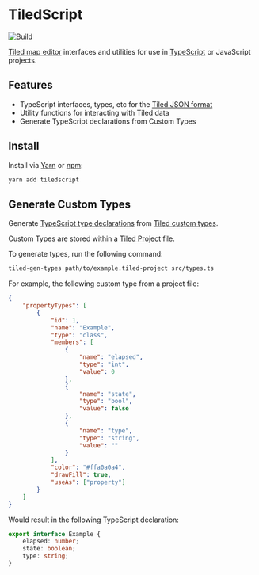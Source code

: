 # TiledScript

[![Build](https://github.com/geoffb/tiledscript/actions/workflows/build.yml/badge.svg)](https://github.com/geoffb/tiledscript/actions/workflows/build.yml)

[Tiled map editor](https://www.mapeditor.org) interfaces and utilities for use in [TypeScript](https://www.typescriptlang.org) or JavaScript projects.

## Features

- TypeScript interfaces, types, etc for the [Tiled JSON format](https://doc.mapeditor.org/en/stable/reference/json-map-format/)
- Utility functions for interacting with Tiled data
- Generate TypeScript declarations from Custom Types

## Install

Install via [Yarn](https://yarnpkg.com) or [npm](https://www.npmjs.com):

```sh
yarn add tiledscript
```

## Generate Custom Types

Generate [TypeScript type declarations](https://www.typescriptlang.org/docs/handbook/2/type-declarations.html) from [Tiled custom types](https://doc.mapeditor.org/en/stable/manual/custom-properties/#custom-types).

Custom Types are stored within a [Tiled Project](https://doc.mapeditor.org/en/stable/manual/projects/) file.

To generate types, run the following command:

```sh
tiled-gen-types path/to/example.tiled-project src/types.ts
```

For example, the following custom type from a project file:

```json
{
	"propertyTypes": [
		{
			"id": 1,
			"name": "Example",
			"type": "class",
			"members": [
				{
					"name": "elapsed",
					"type": "int",
					"value": 0
				},
				{
					"name": "state",
					"type": "bool",
					"value": false
				},
				{
					"name": "type",
					"type": "string",
					"value": ""
				}
			],
			"color": "#ffa0a0a4",
			"drawFill": true,
			"useAs": ["property"]
		}
	]
}
```

Would result in the following TypeScript declaration:

```ts
export interface Example {
	elapsed: number;
	state: boolean;
	type: string;
}
```
